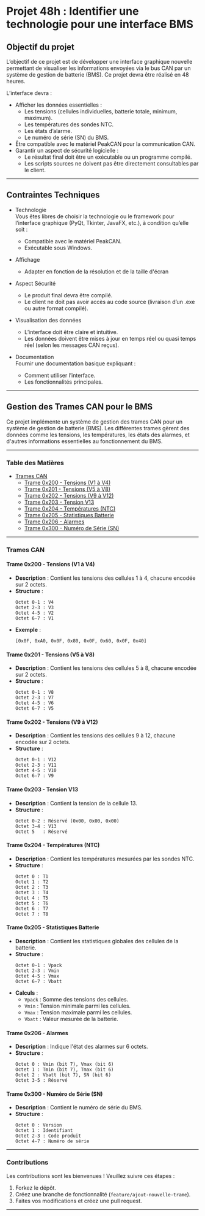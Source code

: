 # Projet 48h : Identifier une technologie pour une interface BMS

## Objectif du projet
L’objectif de ce projet est de développer une interface graphique nouvelle permettant de visualiser les informations envoyées via le bus CAN par un système de gestion de batterie (BMS). Ce projet devra être réalisé en 48 heures.

L’interface devra :
- Afficher les données essentielles :
    - Les tensions (cellules individuelles, batterie totale, minimum, maximum).
    - Les températures des sondes NTC.
    - Les états d’alarme.
    - Le numéro de série (SN) du BMS.
- Être compatible avec le matériel PeakCAN pour la communication CAN.
- Garantir un aspect de sécurité logicielle :
    - Le résultat final doit être un exécutable ou un programme compilé.
    - Les scripts sources ne doivent pas être directement consultables par le client.

---
## Contraintes Techniques

- Technologie  
Vous êtes libres de choisir la technologie ou le framework pour l’interface graphique (PyQt, Tkinter, JavaFX, etc.), à condition qu’elle soit :
    - Compatible avec le matériel PeakCAN.
    - Exécutable sous Windows.
- Affichage
    - Adapter en fonction de la résolution et de la taille d'écran
- Aspect Sécurité
    - Le produit final devra être compilé.
    - Le client ne doit pas avoir accès au code source (livraison d’un .exe ou autre format compilé).

- Visualisation des données
    - L’interface doit être claire et intuitive.
    - Les données doivent être mises à jour en temps réel ou quasi temps réel (selon les messages CAN reçus).

- Documentation  
Fournir une documentation basique expliquant :
    - Comment utiliser l’interface.
    - Les fonctionnalités principales.
    
---
## Gestion des Trames CAN pour le BMS

Ce projet implémente un système de gestion des trames CAN pour un système de gestion de batterie (BMS). Les différentes trames gèrent des données comme les tensions, les températures, les états des alarmes, et d'autres informations essentielles au fonctionnement du BMS.

---

### Table des Matières

- [Trames CAN](#trames-can)
  - [Trame 0x200 - Tensions (V1 à V4)](#trame-0x200---tensions-v1-à-v4)
  - [Trame 0x201 - Tensions (V5 à V8)](#trame-0x201---tensions-v5-à-v8)
  - [Trame 0x202 - Tensions (V9 à V12)](#trame-0x202---tensions-v9-à-v12)
  - [Trame 0x203 - Tension V13](#trame-0x203---tension-v13)
  - [Trame 0x204 - Températures (NTC)](#trame-0x204---températures-ntc)
  - [Trame 0x205 - Statistiques Batterie](#trame-0x205---statistiques-batterie)
  - [Trame 0x206 - Alarmes](#trame-0x206---alarmes)
  - [Trame 0x300 - Numéro de Série (SN)](#trame-0x300---numéro-de-série-sn)
---

### Trames CAN

#### Trame 0x200 - Tensions (V1 à V4)

- **Description** : Contient les tensions des cellules 1 à 4, chacune encodée sur 2 octets.
- **Structure** :  
  ```
  Octet 0-1 : V4
  Octet 2-3 : V3
  Octet 4-5 : V2
  Octet 6-7 : V1
  ```
- **Exemple** :  
  ```
  [0x0F, 0xA0, 0x0F, 0x80, 0x0F, 0x60, 0x0F, 0x40]
  ```

#### Trame 0x201 - Tensions (V5 à V8)

- **Description** : Contient les tensions des cellules 5 à 8, chacune encodée sur 2 octets.
- **Structure** :  
  ```
  Octet 0-1 : V8
  Octet 2-3 : V7
  Octet 4-5 : V6
  Octet 6-7 : V5
  ```

#### Trame 0x202 - Tensions (V9 à V12)

- **Description** : Contient les tensions des cellules 9 à 12, chacune encodée sur 2 octets.
- **Structure** :  
  ```
  Octet 0-1 : V12
  Octet 2-3 : V11
  Octet 4-5 : V10
  Octet 6-7 : V9
  ```

#### Trame 0x203 - Tension V13

- **Description** : Contient la tension de la cellule 13.
- **Structure** :  
  ```
  Octet 0-2 : Réservé (0x00, 0x00, 0x00)
  Octet 3-4 : V13
  Octet 5   : Réservé
  ```

#### Trame 0x204 - Températures (NTC)

- **Description** : Contient les températures mesurées par les sondes NTC.
- **Structure** :  
  ```
  Octet 0 : T1
  Octet 1 : T2
  Octet 2 : T3
  Octet 3 : T4
  Octet 4 : T5
  Octet 5 : T6
  Octet 6 : T7
  Octet 7 : T8
  ```

#### Trame 0x205 - Statistiques Batterie

- **Description** : Contient les statistiques globales des cellules de la batterie.
- **Structure** :  
  ```
  Octet 0-1 : Vpack
  Octet 2-3 : Vmin
  Octet 4-5 : Vmax
  Octet 6-7 : Vbatt
  ```
- **Calculs** :  
  - `Vpack` : Somme des tensions des cellules.
  - `Vmin` : Tension minimale parmi les cellules.
  - `Vmax` : Tension maximale parmi les cellules.
  - `Vbatt` : Valeur mesurée de la batterie.

#### Trame 0x206 - Alarmes

- **Description** : Indique l'état des alarmes sur 6 octets.
- **Structure** :  
  ```
  Octet 0 : Vmin (bit 7), Vmax (bit 6)
  Octet 1 : Tmin (bit 7), Tmax (bit 6)
  Octet 2 : Vbatt (bit 7), SN (bit 6)
  Octet 3-5 : Réservé
  ```

#### Trame 0x300 - Numéro de Série (SN)

- **Description** : Contient le numéro de série du BMS.
- **Structure** :  
  ```
  Octet 0 : Version
  Octet 1 : Identifiant
  Octet 2-3 : Code produit
  Octet 4-7 : Numéro de série
  ```

---

### Contributions

Les contributions sont les bienvenues ! Veuillez suivre ces étapes :
1. Forkez le dépôt.
2. Créez une branche de fonctionnalité (`feature/ajout-nouvelle-trame`).
3. Faites vos modifications et créez une pull request.

---
